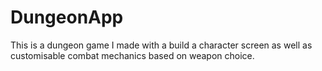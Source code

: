# DungeonApp
This is a dungeon game I made with a build a character screen as well as customisable combat mechanics based on weapon choice.
